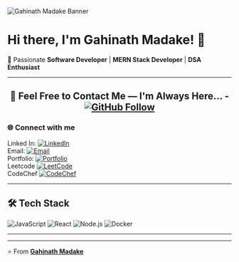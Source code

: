 <div class="width:100%;">
  <img src="https://res.cloudinary.com/dtimielwr/image/upload/v1749971045/Professional%20Doc/Github_Cover_eo7roc.png" alt="Gahinath Madake Banner" />
<div>
  
# Hi there, I'm Gahinath Madake! 👋

🚀 Passionate **Software Developer** | **MERN Stack Developer** | **DSA Enthusiast**  

---

<h2 align="center">
  🤝 Feel Free to Contact Me — I'm Always Here... - 
  <a href="https://github.com/GahinathMadake" target="_blank">
    <img src="https://img.shields.io/badge/Follow-GitHub-black?style=for-the-badge&logo=github" alt="GitHub Follow" style="vertical-align: middle;" />
  </a>
</h2>


### 🌐 Connect with me

<div width="100%">
  <div>
    <span>Linked In:</span>
    <a href="https://www.linkedin.com/in/gahinath-madake-28517b2a1/" target="_blank">
      <img src="https://img.shields.io/badge/LinkedIn-blue?style=for-the-badge&logo=linkedin" alt="LinkedIn" />
    </a>
  </div>

  <div>
    <span>Email:</span> 
    <a href="mailto:gahinathmadake@gmail.com" target="_blank">
      <img src="https://img.shields.io/badge/Email-D14836?style=for-the-badge&logo=gmail&logoColor=white" alt="Email" />
    </a>
  </div>

  <div>
    <span>Portfolio:</span>
    <a href="https://gahinathmadake.github.io/MyPortfolio.github.io/" target="_blank">
      <img src="https://img.shields.io/badge/Portfolio-🌐%20Visit-blue?style=for-the-badge&logo=internet-explorer&logoColor=white" alt="Portfolio" />
    </a>
  </div>

  <div>
    <span>Leetcode</span> 
    <a href="https://leetcode.com/u/gahinathmadake09/" target="_blank">
      <img src="https://img.shields.io/badge/LeetCode-FFA116?style=for-the-badge&logo=leetcode&logoColor=black" alt="LeetCode" />
    </a>
  </div>

  <div>
    <span>CodeChef</span> 
    <a href="https://www.codechef.com/users/gahinathm09/" target="_blank">
      <img src="https://img.shields.io/badge/CodeChef-5B4638?style=for-the-badge&logo=codechef&logoColor=white" alt="CodeChef" />
    </a>
  </div>
  
</div>

---

## 🛠️ Tech Stack

![JavaScript](https://img.shields.io/badge/-JavaScript-F7DF1E?style=flat&logo=javascript&logoColor=black)
![React](https://img.shields.io/badge/-React-61DAFB?style=flat&logo=react&logoColor=black)
![Node.js](https://img.shields.io/badge/-Node.js-339933?style=flat&logo=node.js&logoColor=white)
![Docker](https://img.shields.io/badge/-Docker-2496ED?style=flat&logo=docker&logoColor=white)

---
---

⭐ From **[Gahinath Madake](https://github.com/GahinathMadake)**
